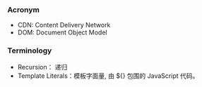
### Acronym
- CDN: Content Delivery Network
- DOM: Document Object Model


### Terminology
- Recursion： 递归
- Template Literals：模板字面量, 由 ${} 包围的 JavaScript 代码。